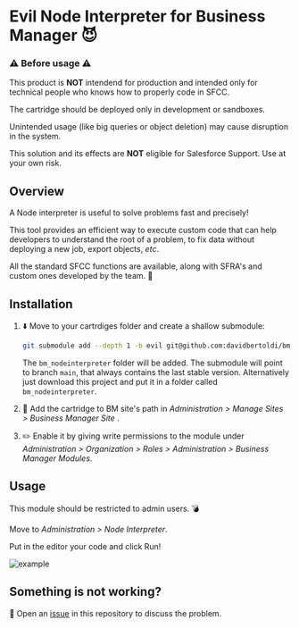 # Evil Node Interpreter for Business Manager 😈
### :warning: Before usage :warning:
This product is **NOT** intendend for production and intended only for technical people who knows how to properly code in SFCC. 

The cartridge should be deployed only in development or sandboxes.

Unintended usage (like big queries or object deletion) may cause disruption in the system. 

This solution and its effects are **NOT** eligible for Salesforce Support. Use at your own risk.


## Overview
A Node interpreter is useful to solve problems fast and precisely!

This tool provides an efficient way to execute custom code that can help developers to understand the root of a problem, to fix data without deploying a new job, export objects, *etc*.

All the standard SFCC functions are available, along with SFRA's and custom ones developed by the team. :muscle:

## Installation
1. :arrow_down: Move to your cartrdiges folder and create a shallow submodule:
   ```bash
   git submodule add --depth 1 -b evil git@github.com:davidbertoldi/bm_nodeinterpreter.git
   ```
   The `bm_nodeinterpreter` folder will be added. The submodule will point to branch `main`, that always contains the last stable version.
   Alternatively just download this project and put it in a folder called `bm_nodeinterpreter`.

2. :page_facing_up: Add the cartridge to BM site's path in *Administration > Manage Sites > Business Manager Site* .

3. :pencil2: Enable it by giving write permissions to the module under *Administration > Organization > Roles > Administration > Business Manager Modules*.

## Usage
This module should be restricted to admin users. :bomb:

Move to *Administration > Node Interpreter*.

Put in the editor your code and click Run! 

![example](https://i.imgur.com/KbShnhC.png?2)


## Something is not working?
:triangular_flag_on_post: Open an [issue](https://github.com/davidbertoldi/bm_nodeinterpreter/issues/new) in this repository to discuss the problem.
